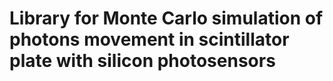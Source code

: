 Library for Monte Carlo simulation of photons movement in scintillator plate with silicon photosensors
======================================================================================================


